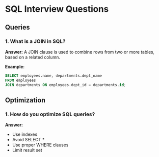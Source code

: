 # SQL Interview Questions

## Queries

### 1. What is a JOIN in SQL?
**Answer:**
A JOIN clause is used to combine rows from two or more tables, based on a related column.

**Example:**
```sql
SELECT employees.name, departments.dept_name
FROM employees
JOIN departments ON employees.dept_id = departments.id;
```

## Optimization

### 1. How do you optimize SQL queries?
**Answer:**
- Use indexes
- Avoid SELECT *
- Use proper WHERE clauses
- Limit result set
